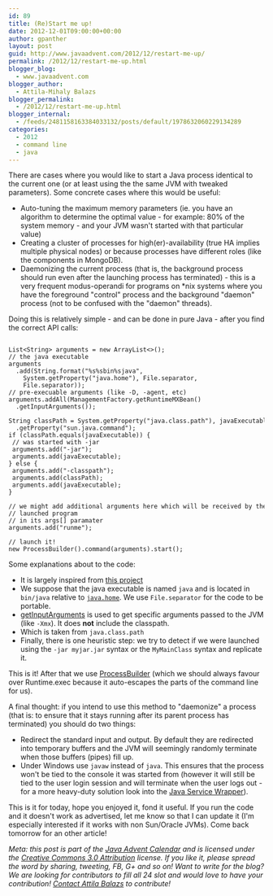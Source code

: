 ```yaml
---
id: 89
title: (Re)Start me up!
date: 2012-12-01T09:00:00+00:00
author: gpanther
layout: post
guid: http://www.javaadvent.com/2012/12/restart-me-up/
permalink: /2012/12/restart-me-up.html
blogger_blog:
  - www.javaadvent.com
blogger_author:
  - Attila-Mihaly Balazs
blogger_permalink:
  - /2012/12/restart-me-up.html
blogger_internal:
  - /feeds/2481158163384033132/posts/default/1978632060229134289
categories:
  - 2012
  - command line
  - java
---
```

<p>There are cases where you would like to start a Java process identical to the current one (or at least using the the same JVM with tweaked parameters). Some concrete cases where this would be useful:</p> <ul><li>Auto-tuning the maximum memory parameters (ie. you have an algorithm to determine the optimal value - for example: 80% of the system memory - and your JVM wasn't started with that particular value)</li><li>Creating a cluster of processes for high(er)-availability (true HA implies multiple physical nodes) or because processes have different roles (like the components in MongoDB).</li><li>Daemonizing the current process (that is, the background process should run even after the launching process has terminated) - this is a very frequent modus-operandi for programs on *nix systems where you have the foreground "control" process and the background "daemon" process (not to be confused with the "daemon" threads).</li></ul> <p>Doing this is relatively simple - and can be done in pure Java - after you find the correct API calls:</p> <code><pre><br />List&lt;String&gt; arguments = new ArrayList&lt;&gt;();<br />// the java executable<br />arguments<br />  .add(String.format("%s%sbin%sjava",<br />    System.getProperty("java.home"), File.separator,<br />    File.separator));<br />// pre-execuable arguments (like -D, -agent, etc)<br />arguments.addAll(ManagementFactory.getRuntimeMXBean()<br />  .getInputArguments());<br /><br />String classPath = System.getProperty("java.class.path"), javaExecutable = System<br />  .getProperty("sun.java.command");<br />if (classPath.equals(javaExecutable)) {<br /> // was started with -jar<br /> arguments.add("-jar");<br /> arguments.add(javaExecutable);<br />} else {<br /> arguments.add("-classpath");<br /> arguments.add(classPath);<br /> arguments.add(javaExecutable);<br />}<br /><br />// we might add additional arguments here which will be received by the<br />// launched program<br />// in its args[] paramater<br />arguments.add("runme");<br /><br />// launch it!<br />new ProcessBuilder().command(arguments).start();<br /></pre></code> <p>Some explanations about to the code:</p> <ul><li>It is largely inspired from <a href="https://github.com/brianm/gressil">this project</a></li><li>We suppose that the java executable is named <code>java</code> and is located in <code>bin/java</code> relative to <code><a href="http://docs.oracle.com/javase/7/docs/api/java/lang/System.html#getProperties%28%29">java.home</a></code>. We use <code>File.separator</code> for the code to be portable.</li><li><a href="http://docs.oracle.com/javase/7/docs/api/java/lang/management/RuntimeMXBean.html#getInputArguments%28%29">getInputArguments</a> is used to get specific arguments passed to the JVM (like <code>-Xmx</code>). It does <strong>not</strong> include the classpath.</li><li>Which is taken from <code>java.class.path</code></li><li>Finally, there is one heuristic step: we try to detect if we were launched using the <code>-jar myjar.jar</code> syntax or the <code>MyMainClass</code> syntax and replicate it.</li></ul> <p>This is it! After that we use <a href="http://docs.oracle.com/javase/7/docs/api/java/lang/ProcessBuilder.html">ProcessBuilder</a> (which we should always favour over Runtime.exec because it auto-escapes the parts of the command line for us).</p> <p>A final thought: if you intend to use this method to "daemonize" a process (that is: to ensure that it stays running after its parent process has terminated) you should do two things:</p> <ul><li>Redirect the standard input and output. By default they are redirected into temporary buffers and the JVM will seemingly randomly terminate when those buffers (pipes) fill up.</li><li>Under Windows use <code>javaw</code> instead of <code>java</code>. This ensures that the process won't be tied to the console it was started from (however it will still be tied to the user login session and will terminate when the user logs out - for a more heavy-duty solution look into the <a href="http://wrapper.tanukisoftware.com/doc/english/download.jsp">Java Service Wrapper</a>).</li></ul> <p>This is it for today, hope you enjoyed it, fond it useful. If you run the code and it doesn't work as advertised, let me know so that I can update it (I'm especially interested if it works with non Sun/Oracle JVMs). Come back tomorrow for an other article!</p> <p><em>Meta: this post is part of the <a href="http://javaadvent.com/">Java Advent Calendar</a> and is licensed under the <a href="https://creativecommons.org/licenses/by/3.0/">Creative Commons 3.0 Attribution</a> license. If you like it, please spread the word by sharing, tweeting, FB, G+ and so on! Want to write for the blog? We are looking for contributors to fill all 24 slot and would love to have your contribution! <a href="mailto:dify.ltd@gmail.com">Contact Attila Balazs</a> to contribute!</em></p>